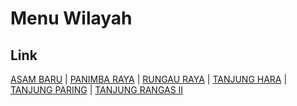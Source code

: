 # Menu Wilayah

## Link

[ASAM BARU](https://github.com/gigit-pemilu/pemilu-2024-62-kalimantan-tengah/tree/main/pilpres/hitung-suara/sub/62-kalimantan-tengah/sub/07-seruyan/sub/08-danau-seluluk/sub/2001-asam-baru)
 | 
[PANIMBA RAYA](https://github.com/gigit-pemilu/pemilu-2024-62-kalimantan-tengah/tree/main/pilpres/hitung-suara/sub/62-kalimantan-tengah/sub/07-seruyan/sub/08-danau-seluluk/sub/2005-panimba-raya)
 | 
[RUNGAU RAYA](https://github.com/gigit-pemilu/pemilu-2024-62-kalimantan-tengah/tree/main/pilpres/hitung-suara/sub/62-kalimantan-tengah/sub/07-seruyan/sub/08-danau-seluluk/sub/2006-rungau-raya)
 | 
[TANJUNG HARA](https://github.com/gigit-pemilu/pemilu-2024-62-kalimantan-tengah/tree/main/pilpres/hitung-suara/sub/62-kalimantan-tengah/sub/07-seruyan/sub/08-danau-seluluk/sub/2002-tanjung-hara)
 | 
[TANJUNG PARING](https://github.com/gigit-pemilu/pemilu-2024-62-kalimantan-tengah/tree/main/pilpres/hitung-suara/sub/62-kalimantan-tengah/sub/07-seruyan/sub/08-danau-seluluk/sub/2003-tanjung-paring)
 | 
[TANJUNG RANGAS II](https://github.com/gigit-pemilu/pemilu-2024-62-kalimantan-tengah/tree/main/pilpres/hitung-suara/sub/62-kalimantan-tengah/sub/07-seruyan/sub/08-danau-seluluk/sub/2004-tanjung-rangas-ii)

